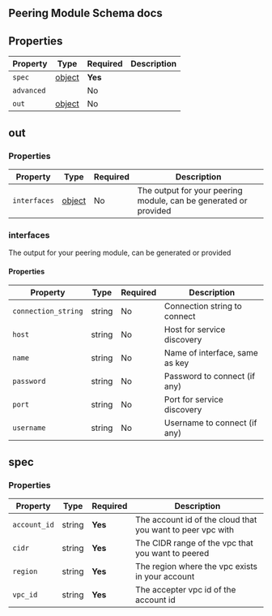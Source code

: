 ## Peering Module Schema docs

## Properties

| Property   | Type            | Required | Description |
|------------|-----------------|----------|-------------|
| `spec`     | [object](#spec) | **Yes**  |             |
| `advanced` |                 | No       |             |
| `out`      | [object](#out)  | No       |             |

## out

### Properties

| Property     | Type                  | Required | Description                                                      |
|--------------|-----------------------|----------|------------------------------------------------------------------|
| `interfaces` | [object](#interfaces) | No       | The output for your peering module, can be generated or provided |

### interfaces

The output for your peering module, can be generated or provided

#### Properties

| Property            | Type   | Required | Description                    |
|---------------------|--------|----------|--------------------------------|
| `connection_string` | string | No       | Connection string to connect   |
| `host`              | string | No       | Host for service discovery     |
| `name`              | string | No       | Name of interface, same as key |
| `password`          | string | No       | Password to connect (if any)   |
| `port`              | string | No       | Port for service discovery     |
| `username`          | string | No       | Username to connect (if any)   |

## spec

### Properties

| Property     | Type   | Required | Description                                                |
|--------------|--------|----------|------------------------------------------------------------|
| `account_id` | string | **Yes**  | The account id of the cloud that you want to peer vpc with |
| `cidr`       | string | **Yes**  | The CIDR range of the vpc that you want to peered          |
| `region`     | string | **Yes**  | The region where the vpc exists in your account            |
| `vpc_id`     | string | **Yes**  | The accepter vpc id of the account id                      |

